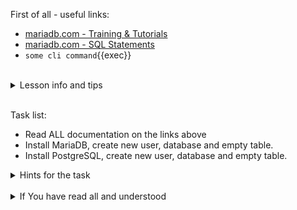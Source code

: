 First of all - useful links:

- [mariadb.com - Training & Tutorials](https://mariadb.com/kb/en/training-tutorials/)
- [mariadb.com - SQL Statements](https://mariadb.com/kb/en/sql-statements/)
- `some cli command`{{exec}}
<br>
<details><summary>Lesson info and tips</summary>
<pre>
  <strong></strong> -
</pre>
</details>
<br>

Task list:
- Read ALL documentation on the links above
- Install MariaDB, create new user, database and empty table.
- Install PostgreSQL, create new user, database and empty table.

<details><summary>Hints for the task</summary>
<pre>
<strong>Task 1:</strong>
  $ cmd1
  $ echo ${string:7:3}
<br>
<strong>Task 2:</strong>
  $ echo ${#string}
  $ string=
</pre>
</details>
<br>
<details><summary>If You have read all and understood</summary>
<pre>
`touch IReadAllAndUndnderstood`{{exec}}
</pre>
